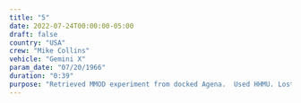 ```yaml
---
title: "5"
date: 2022-07-24T00:00:00-05:00
draft: false
country: "USA"
crew: "Mike Collins"
vehicle: "Gemini X"
param_date: "07/20/1966"
duration: "0:39"
purpose: "Retrieved MMOD experiment from docked Agena.  Used HHMU. Lost camera and retrieved experiment. EVA ended early by unrelated spacecraft problem"
---
```

